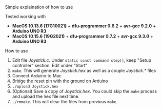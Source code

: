 Simple explaination of how to use 

Tested working with
- **MacOS 10.13.6 (17G10021)** + **dfu-programmer 0.6.2** + **avr-gcc 9.2.0** + **Arduino UNO R3**
- **MacOS 10.15.6 (19G2021)** + **dfu-programmer 0.7.2** + **avr-gcc 9.3.0** + **Arduino UNO R3**

How to use
1. Edit file *Joystick.c*. Under `static const command step[]`, keep "Setup controller" section. Edit under "Start"
1. `make`. This will generate *Joystick.hex* as well as a couple *Joystick.\** files
2. Connect Arduino to Mac
3. Bridge the reset pin with the ground on Arduino
4. `./upload Joystick.hex`
5. (Optional) Save a copy of *Joystick.hex*. You could skip the `make` process and upload the hex file next time.
5. `./rmmake`. This will clear the files from previous `make`. 

